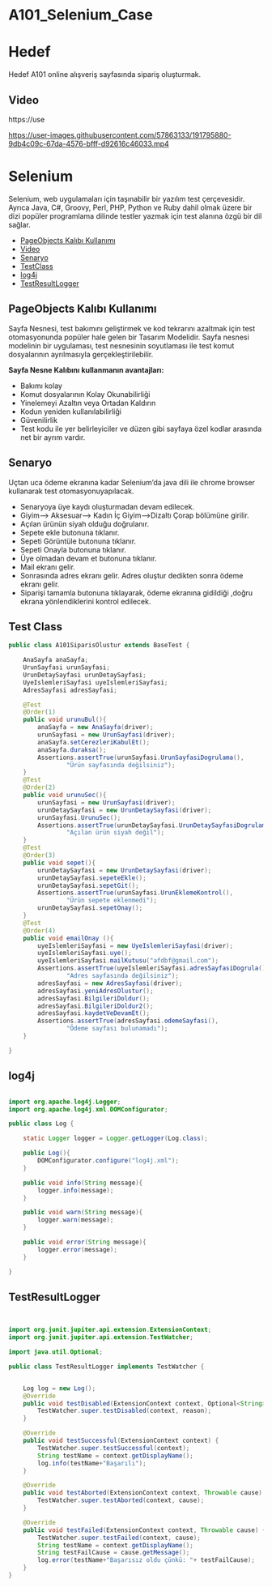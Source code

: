 # A101_Selenium_Case
# Hedef
Hedef A101 online alışveriş sayfasında sipariş oluşturmak.

## Video

https://use

https://user-images.githubusercontent.com/57863133/191795880-9db4c09c-67da-4576-bfff-d92616c46033.mp4


# Selenium



Selenium, web uygulamaları için taşınabilir bir yazılım test çerçevesidir. Ayrıca Java, C#, Groovy, Perl, PHP, Python ve Ruby dahil olmak üzere bir dizi popüler programlama dilinde testler yazmak için test alanına özgü bir dil sağlar.

  * [PageObjects Kalıbı Kullanımı](#use-pageobjects-pattern)
  * [Video](#Video)
  * [Senaryo](#Senaryo)
  * [TestClass](#TesClass)
  * [log4j](#log4j)
  * [TestResultLogger](#TestResultLogger)
  
 
## PageObjects Kalıbı Kullanımı

Sayfa Nesnesi, test bakımını geliştirmek ve kod tekrarını azaltmak için test otomasyonunda popüler hale gelen bir Tasarım Modelidir. Sayfa nesnesi modelinin bir uygulaması, test nesnesinin soyutlaması ile test komut dosyalarının ayrılmasıyla gerçekleştirilebilir.

**Sayfa Nesne Kalıbını kullanmanın avantajları:**
* Bakımı kolay
* Komut dosyalarının Kolay Okunabilirliği
* Yinelemeyi Azaltın veya Ortadan Kaldırın
* Kodun yeniden kullanılabilirliği
* Güvenilirlik
* Test kodu ile yer belirleyiciler ve düzen gibi sayfaya özel kodlar arasında net bir ayrım vardır.

## Senaryo
Uçtan uca ödeme ekranına kadar Selenium’da java dili ile chrome browser kullanarak test otomasyonuyapılacak.

- Senaryoya üye kaydı oluşturmadan devam edilecek.
- Giyim--> Aksesuar--> Kadın İç Giyim-->Dizaltı Çorap bölümüne girilir.
- Açılan ürünün siyah olduğu doğrulanır.
- Sepete ekle butonuna tıklanır.
- Sepeti Görüntüle butonuna tıklanır.
- Sepeti Onayla butonuna tıklanır.
- Üye olmadan devam et butonuna tıklanır.
- Mail ekranı gelir.
- Sonrasında adres ekranı gelir. Adres oluştur dedikten sonra ödeme ekranı gelir.
- Siparişi tamamla butonuna tıklayarak, ödeme ekranına gidildiği ,doğru ekrana yönlendiklerini kontrol edilecek.


## Test Class

```java
public class A101SiparisOlustur extends BaseTest {

    AnaSayfa anaSayfa;
    UrunSayfasi urunSayfasi;
    UrunDetaySayfasi urunDetaySayfasi;
    UyeIslemleriSayfasi uyeIslemleriSayfasi;
    AdresSayfasi adresSayfasi;

    @Test
    @Order(1)
    public void urunuBul(){
        anaSayfa = new AnaSayfa(driver);
        urunSayfasi = new UrunSayfasi(driver);
        anaSayfa.setCerezleriKabulEt();
        anaSayfa.duraksa();
        Assertions.assertTrue(urunSayfasi.UrunSayfasiDogrulama(),
                "Ürün sayfasında değilsiniz");
    }
    @Test
    @Order(2)
    public void urunuSec(){
        urunSayfasi = new UrunSayfasi(driver);
        urunDetaySayfasi = new UrunDetaySayfasi(driver);
        urunSayfasi.UrunuSec();
        Assertions.assertTrue(urunDetaySayfasi.UrunDetaySayfasiDogrulama(),
                "Açılan ürün siyah değil");
    }
    @Test
    @Order(3)
    public void sepet(){
        urunDetaySayfasi = new UrunDetaySayfasi(driver);
        urunDetaySayfasi.sepeteEkle();
        urunDetaySayfasi.sepetGit();
        Assertions.assertTrue(urunSayfasi.UrunEklemeKontrol(),
                "Ürün sepete eklenmedi");
        urunDetaySayfasi.sepetOnay();
    }
    @Test
    @Order(4)
    public void emailOnay (){
        uyeIslemleriSayfasi = new UyeIslemleriSayfasi(driver);
        uyeIslemleriSayfasi.uye();
        uyeIslemleriSayfasi.mailKutusu("afdbf@gmail.com");
        Assertions.assertTrue(uyeIslemleriSayfasi.adresSayfasiDogrula(),
                "Adres sayfasında değilsiniz");
        adresSayfasi = new AdresSayfasi(driver);
        adresSayfasi.yeniAdresOlustur();
        adresSayfasi.BilgileriDoldur();
        adresSayfasi.BilgileriDoldur2();
        adresSayfasi.kaydetVeDevamEt();
        Assertions.assertTrue(adresSayfasi.odemeSayfasi(),
                "Ödeme sayfası bulunamadı");
    }

}
```


## log4j

```java

import org.apache.log4j.Logger;
import org.apache.log4j.xml.DOMConfigurator;

public class Log {

    static Logger logger = Logger.getLogger(Log.class);

    public Log(){
        DOMConfigurator.configure("log4j.xml");
    }

    public void info(String message){
        logger.info(message);
    }

    public void warn(String message){
        logger.warn(message);
    }

    public void error(String message){
        logger.error(message);
    }

}
```

## TestResultLogger


```java


import org.junit.jupiter.api.extension.ExtensionContext;
import org.junit.jupiter.api.extension.TestWatcher;

import java.util.Optional;

public class TestResultLogger implements TestWatcher {


    Log log = new Log();
    @Override
    public void testDisabled(ExtensionContext context, Optional<String> reason) {
        TestWatcher.super.testDisabled(context, reason);
    }

    @Override
    public void testSuccessful(ExtensionContext context) {
        TestWatcher.super.testSuccessful(context);
        String testName = context.getDisplayName();
        log.info(testName+"Başarılı");
    }

    @Override
    public void testAborted(ExtensionContext context, Throwable cause) {
        TestWatcher.super.testAborted(context, cause);
    }

    @Override
    public void testFailed(ExtensionContext context, Throwable cause) {
        TestWatcher.super.testFailed(context, cause);
        String testName = context.getDisplayName();
        String testFailCause = cause.getMessage();
        log.error(testName+"Başarısız oldu çünkü: "+ testFailCause);
    }
}

```
